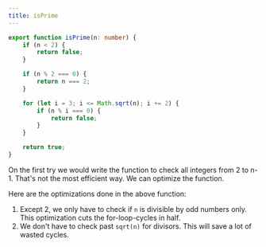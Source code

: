 ```yaml
---
title: isPrime
---
```


```ts
export function isPrime(n: number) {
	if (n < 2) {
		return false;
	}

	if (n % 2 === 0) {
		return n === 2;
	}

	for (let i = 3; i <= Math.sqrt(n); i += 2) {
		if (n % i === 0) {
			return false;
		}
	}

	return true;
}
```

On the first try we would write the function to check all integers from 2 to
n-1. That's not the most efficient way. We can optimize the function.

Here are the optimizations done in the above function:

1. Except 2, we only have to check if `n` is divisible by odd numbers only. This
   optimization cuts the for-loop-cycles in half.
2. We don't have to check past `sqrt(n)` for divisors. This will save a lot of
   wasted cycles.
